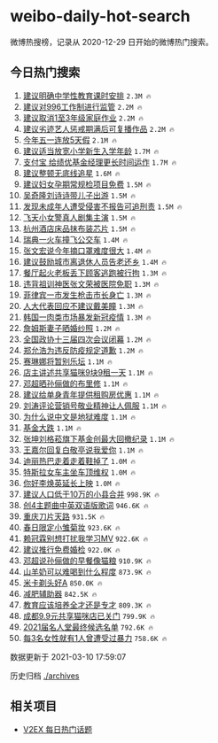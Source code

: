 # weibo-daily-hot-search

微博热搜榜，记录从 2020-12-29 日开始的微博热门搜索。

## 今日热门搜索

<!-- BEGIN -->

1. [建议明确中学性教育课时安排](https://s.weibo.com/weibo?q=%23%E5%BB%BA%E8%AE%AE%E6%98%8E%E7%A1%AE%E4%B8%AD%E5%AD%A6%E6%80%A7%E6%95%99%E8%82%B2%E8%AF%BE%E6%97%B6%E5%AE%89%E6%8E%92%23&Refer=top) `2.3M 🔥`
1. [建议对996工作制进行监管](https://s.weibo.com/weibo?q=%23%E5%BB%BA%E8%AE%AE%E5%AF%B9996%E5%B7%A5%E4%BD%9C%E5%88%B6%E8%BF%9B%E8%A1%8C%E7%9B%91%E7%AE%A1%23&Refer=top) `2.2M 🔥`
1. [建议取消1至3年级家庭作业](https://s.weibo.com/weibo?q=%E5%BB%BA%E8%AE%AE%E5%8F%96%E6%B6%881%E8%87%B33%E5%B9%B4%E7%BA%A7%E5%AE%B6%E5%BA%AD%E4%BD%9C%E4%B8%9A&Refer=top) `2.2M 🔥`
1. [建议劣迹艺人惩戒期满后可复播作品](https://s.weibo.com/weibo?q=%23%E5%BB%BA%E8%AE%AE%E5%8A%A3%E8%BF%B9%E8%89%BA%E4%BA%BA%E6%83%A9%E6%88%92%E6%9C%9F%E6%BB%A1%E5%90%8E%E5%8F%AF%E5%A4%8D%E6%92%AD%E4%BD%9C%E5%93%81%23&Refer=top) `2.2M 🔥`
1. [今年五一连放5天假](https://s.weibo.com/weibo?q=%23%E4%BB%8A%E5%B9%B4%E4%BA%94%E4%B8%80%E8%BF%9E%E6%94%BE5%E5%A4%A9%E5%81%87%23&Refer=top) `2.1M 🔥`
1. [建议适当放宽小学新生入学年龄](https://s.weibo.com/weibo?q=%23%E5%BB%BA%E8%AE%AE%E9%80%82%E5%BD%93%E6%94%BE%E5%AE%BD%E5%B0%8F%E5%AD%A6%E6%96%B0%E7%94%9F%E5%85%A5%E5%AD%A6%E5%B9%B4%E9%BE%84%23&Refer=top) `1.7M 🔥`
1. [支付宝 给绩优基金经理更长时间运作](https://s.weibo.com/weibo?q=%E6%94%AF%E4%BB%98%E5%AE%9D%20%E7%BB%99%E7%BB%A9%E4%BC%98%E5%9F%BA%E9%87%91%E7%BB%8F%E7%90%86%E6%9B%B4%E9%95%BF%E6%97%B6%E9%97%B4%E8%BF%90%E4%BD%9C&Refer=top) `1.7M 🔥`
1. [建议整顿无底线追星](https://s.weibo.com/weibo?q=%23%E5%BB%BA%E8%AE%AE%E6%95%B4%E9%A1%BF%E6%97%A0%E5%BA%95%E7%BA%BF%E8%BF%BD%E6%98%9F%23&Refer=top) `1.6M 🔥`
1. [建议妇女孕期常规检项目免费](https://s.weibo.com/weibo?q=%23%E5%BB%BA%E8%AE%AE%E5%A6%87%E5%A5%B3%E5%AD%95%E6%9C%9F%E5%B8%B8%E8%A7%84%E6%A3%80%E9%A1%B9%E7%9B%AE%E5%85%8D%E8%B4%B9%23&Refer=top) `1.5M 🔥`
1. [吴奇隆刘诗诗带儿子出游](https://s.weibo.com/weibo?q=%E5%90%B4%E5%A5%87%E9%9A%86%E5%88%98%E8%AF%97%E8%AF%97%E5%B8%A6%E5%84%BF%E5%AD%90%E5%87%BA%E6%B8%B8&Refer=top) `1.5M 🔥`
1. [发现未成年人遭受侵害不报告可追刑责](https://s.weibo.com/weibo?q=%23%E5%8F%91%E7%8E%B0%E6%9C%AA%E6%88%90%E5%B9%B4%E4%BA%BA%E9%81%AD%E5%8F%97%E4%BE%B5%E5%AE%B3%E4%B8%8D%E6%8A%A5%E5%91%8A%E5%8F%AF%E8%BF%BD%E5%88%91%E8%B4%A3%23&Refer=top) `1.5M 🔥`
1. [飞天小女警真人剧集主演](https://s.weibo.com/weibo?q=%23%E9%A3%9E%E5%A4%A9%E5%B0%8F%E5%A5%B3%E8%AD%A6%E7%9C%9F%E4%BA%BA%E5%89%A7%E9%9B%86%E4%B8%BB%E6%BC%94%23&Refer=top) `1.5M 🔥`
1. [杭州酒店床品抹布装芯片](https://s.weibo.com/weibo?q=%23%E6%9D%AD%E5%B7%9E%E9%85%92%E5%BA%97%E5%BA%8A%E5%93%81%E6%8A%B9%E5%B8%83%E8%A3%85%E8%8A%AF%E7%89%87%23&Refer=top) `1.5M 🔥`
1. [瑞典一火车撞飞公交车](https://s.weibo.com/weibo?q=%23%E7%91%9E%E5%85%B8%E4%B8%80%E7%81%AB%E8%BD%A6%E6%92%9E%E9%A3%9E%E5%85%AC%E4%BA%A4%E8%BD%A6%23&Refer=top) `1.4M 🔥`
1. [张文宏说今年摘口罩难度很大](https://s.weibo.com/weibo?q=%E5%BC%A0%E6%96%87%E5%AE%8F%E8%AF%B4%E4%BB%8A%E5%B9%B4%E6%91%98%E5%8F%A3%E7%BD%A9%E9%9A%BE%E5%BA%A6%E5%BE%88%E5%A4%A7&Refer=top) `1.4M 🔥`
1. [建议鼓励城市离退休人员告老还乡](https://s.weibo.com/weibo?q=%23%E5%BB%BA%E8%AE%AE%E9%BC%93%E5%8A%B1%E5%9F%8E%E5%B8%82%E7%A6%BB%E9%80%80%E4%BC%91%E4%BA%BA%E5%91%98%E5%91%8A%E8%80%81%E8%BF%98%E4%B9%A1%23&Refer=top) `1.4M 🔥`
1. [餐厅起火老板丢下顾客逃跑被行拘](https://s.weibo.com/weibo?q=%E9%A4%90%E5%8E%85%E8%B5%B7%E7%81%AB%E8%80%81%E6%9D%BF%E4%B8%A2%E4%B8%8B%E9%A1%BE%E5%AE%A2%E9%80%83%E8%B7%91%E8%A2%AB%E8%A1%8C%E6%8B%98&Refer=top) `1.3M 🔥`
1. [违背祖训神医张文荣被医院免职](https://s.weibo.com/weibo?q=%23%E8%BF%9D%E8%83%8C%E7%A5%96%E8%AE%AD%E7%A5%9E%E5%8C%BB%E5%BC%A0%E6%96%87%E8%8D%A3%E8%A2%AB%E5%8C%BB%E9%99%A2%E5%85%8D%E8%81%8C%23&Refer=top) `1.3M 🔥`
1. [菲律宾一市发生枪击市长身亡](https://s.weibo.com/weibo?q=%23%E8%8F%B2%E5%BE%8B%E5%AE%BE%E4%B8%80%E5%B8%82%E5%8F%91%E7%94%9F%E6%9E%AA%E5%87%BB%E5%B8%82%E9%95%BF%E8%BA%AB%E4%BA%A1%23&Refer=top) `1.3M 🔥`
1. [人大代表回应不建议戴美瞳](https://s.weibo.com/weibo?q=%E4%BA%BA%E5%A4%A7%E4%BB%A3%E8%A1%A8%E5%9B%9E%E5%BA%94%E4%B8%8D%E5%BB%BA%E8%AE%AE%E6%88%B4%E7%BE%8E%E7%9E%B3&Refer=top) `1.3M 🔥`
1. [韩国一肉类市场暴发新冠疫情](https://s.weibo.com/weibo?q=%23%E9%9F%A9%E5%9B%BD%E4%B8%80%E8%82%89%E7%B1%BB%E5%B8%82%E5%9C%BA%E6%9A%B4%E5%8F%91%E6%96%B0%E5%86%A0%E7%96%AB%E6%83%85%23&Refer=top) `1.3M 🔥`
1. [詹姆斯妻子晒婚纱照](https://s.weibo.com/weibo?q=%E8%A9%B9%E5%A7%86%E6%96%AF%E5%A6%BB%E5%AD%90%E6%99%92%E5%A9%9A%E7%BA%B1%E7%85%A7&Refer=top) `1.2M 🔥`
1. [全国政协十三届四次会议闭幕](https://s.weibo.com/weibo?q=%23%E5%85%A8%E5%9B%BD%E6%94%BF%E5%8D%8F%E5%8D%81%E4%B8%89%E5%B1%8A%E5%9B%9B%E6%AC%A1%E4%BC%9A%E8%AE%AE%E9%97%AD%E5%B9%95%23&Refer=top) `1.2M 🔥`
1. [郑允浩为违反防疫规定道歉](https://s.weibo.com/weibo?q=%23%E9%83%91%E5%85%81%E6%B5%A9%E4%B8%BA%E8%BF%9D%E5%8F%8D%E9%98%B2%E7%96%AB%E8%A7%84%E5%AE%9A%E9%81%93%E6%AD%89%23&Refer=top) `1.2M 🔥`
1. [赛琳娜将暂别乐坛](https://s.weibo.com/weibo?q=%E8%B5%9B%E7%90%B3%E5%A8%9C%E5%B0%86%E6%9A%82%E5%88%AB%E4%B9%90%E5%9D%9B&Refer=top) `1.1M 🔥`
1. [店主讲述共享猫咪9块9租一天](https://s.weibo.com/weibo?q=%23%E5%BA%97%E4%B8%BB%E8%AE%B2%E8%BF%B0%E5%85%B1%E4%BA%AB%E7%8C%AB%E5%92%AA9%E5%9D%979%E7%A7%9F%E4%B8%80%E5%A4%A9%23&Refer=top) `1.1M 🔥`
1. [邓超晒孙俪做的布里修](https://s.weibo.com/weibo?q=%23%E9%82%93%E8%B6%85%E6%99%92%E5%AD%99%E4%BF%AA%E5%81%9A%E7%9A%84%E5%B8%83%E9%87%8C%E4%BF%AE%23&Refer=top) `1.1M 🔥`
1. [建议给单身青年提供租购房优惠](https://s.weibo.com/weibo?q=%23%E5%BB%BA%E8%AE%AE%E7%BB%99%E5%8D%95%E8%BA%AB%E9%9D%92%E5%B9%B4%E6%8F%90%E4%BE%9B%E7%A7%9F%E8%B4%AD%E6%88%BF%E4%BC%98%E6%83%A0%23&Refer=top) `1.1M 🔥`
1. [刘涛评论营销号敬业精神让人佩服](https://s.weibo.com/weibo?q=%23%E5%88%98%E6%B6%9B%E8%AF%84%E8%AE%BA%E8%90%A5%E9%94%80%E5%8F%B7%E6%95%AC%E4%B8%9A%E7%B2%BE%E7%A5%9E%E8%AE%A9%E4%BA%BA%E4%BD%A9%E6%9C%8D%23&Refer=top) `1.1M 🔥`
1. [为什么说中文是地狱难度](https://s.weibo.com/weibo?q=%23%E4%B8%BA%E4%BB%80%E4%B9%88%E8%AF%B4%E4%B8%AD%E6%96%87%E6%98%AF%E5%9C%B0%E7%8B%B1%E9%9A%BE%E5%BA%A6%23&Refer=top) `1.1M 🔥`
1. [基金大跌](https://s.weibo.com/weibo?q=%E5%9F%BA%E9%87%91%E5%A4%A7%E8%B7%8C&Refer=top) `1.1M 🔥`
1. [张坤刘格菘旗下基金创最大回撤纪录](https://s.weibo.com/weibo?q=%23%E5%BC%A0%E5%9D%A4%E5%88%98%E6%A0%BC%E8%8F%98%E6%97%97%E4%B8%8B%E5%9F%BA%E9%87%91%E5%88%9B%E6%9C%80%E5%A4%A7%E5%9B%9E%E6%92%A4%E7%BA%AA%E5%BD%95%23&Refer=top) `1.1M 🔥`
1. [王嘉尔回复白敬亭说我爱你](https://s.weibo.com/weibo?q=%23%E7%8E%8B%E5%98%89%E5%B0%94%E5%9B%9E%E5%A4%8D%E7%99%BD%E6%95%AC%E4%BA%AD%E8%AF%B4%E6%88%91%E7%88%B1%E4%BD%A0%23&Refer=top) `1.1M 🔥`
1. [迪丽热巴走着走着鞋掉了](https://s.weibo.com/weibo?q=%23%E8%BF%AA%E4%B8%BD%E7%83%AD%E5%B7%B4%E8%B5%B0%E7%9D%80%E8%B5%B0%E7%9D%80%E9%9E%8B%E6%8E%89%E4%BA%86%23&Refer=top) `1.0M 🔥`
1. [特斯拉女车主坐车顶维权](https://s.weibo.com/weibo?q=%E7%89%B9%E6%96%AF%E6%8B%89%E5%A5%B3%E8%BD%A6%E4%B8%BB%E5%9D%90%E8%BD%A6%E9%A1%B6%E7%BB%B4%E6%9D%83&Refer=top) `1.0M 🔥`
1. [你好李焕英延长上映](https://s.weibo.com/weibo?q=%23%E4%BD%A0%E5%A5%BD%E6%9D%8E%E7%84%95%E8%8B%B1%E5%BB%B6%E9%95%BF%E4%B8%8A%E6%98%A0%23&Refer=top) `1.0M 🔥`
1. [建议人口低于10万的小县合并](https://s.weibo.com/weibo?q=%23%E5%BB%BA%E8%AE%AE%E4%BA%BA%E5%8F%A3%E4%BD%8E%E4%BA%8E10%E4%B8%87%E7%9A%84%E5%B0%8F%E5%8E%BF%E5%90%88%E5%B9%B6%23&Refer=top) `998.9K 🔥`
1. [创4主题曲中英双语版歌词](https://s.weibo.com/weibo?q=%23%E5%88%9B4%E4%B8%BB%E9%A2%98%E6%9B%B2%E4%B8%AD%E8%8B%B1%E5%8F%8C%E8%AF%AD%E7%89%88%E6%AD%8C%E8%AF%8D%23&Refer=top) `946.6K 🔥`
1. [重庆刀片天路](https://s.weibo.com/weibo?q=%23%E9%87%8D%E5%BA%86%E5%88%80%E7%89%87%E5%A4%A9%E8%B7%AF%23&Refer=top) `931.5K 🔥`
1. [春日限定小雏菊妆](https://s.weibo.com/weibo?q=%E6%98%A5%E6%97%A5%E9%99%90%E5%AE%9A%E5%B0%8F%E9%9B%8F%E8%8F%8A%E5%A6%86&Refer=top) `923.6K 🔥`
1. [赖冠霖别想打扰我学习MV](https://s.weibo.com/weibo?q=%E8%B5%96%E5%86%A0%E9%9C%96%E5%88%AB%E6%83%B3%E6%89%93%E6%89%B0%E6%88%91%E5%AD%A6%E4%B9%A0MV&Refer=top) `922.6K 🔥`
1. [建议推行免费婚检](https://s.weibo.com/weibo?q=%23%E5%BB%BA%E8%AE%AE%E6%8E%A8%E8%A1%8C%E5%85%8D%E8%B4%B9%E5%A9%9A%E6%A3%80%23&Refer=top) `922.0K 🔥`
1. [邓超说孙俪做的早餐像猫粮](https://s.weibo.com/weibo?q=%E9%82%93%E8%B6%85%E8%AF%B4%E5%AD%99%E4%BF%AA%E5%81%9A%E7%9A%84%E6%97%A9%E9%A4%90%E5%83%8F%E7%8C%AB%E7%B2%AE&Refer=top) `910.9K 🔥`
1. [山羊奶可以难喝到什么程度](https://s.weibo.com/weibo?q=%23%E5%B1%B1%E7%BE%8A%E5%A5%B6%E5%8F%AF%E4%BB%A5%E9%9A%BE%E5%96%9D%E5%88%B0%E4%BB%80%E4%B9%88%E7%A8%8B%E5%BA%A6%23&Refer=top) `873.9K 🔥`
1. [米卡剃头好A](https://s.weibo.com/weibo?q=%23%E7%B1%B3%E5%8D%A1%E5%89%83%E5%A4%B4%E5%A5%BDA%23&Refer=top) `850.0K 🔥`
1. [减肥辅助器](https://s.weibo.com/weibo?q=%23%E5%87%8F%E8%82%A5%E8%BE%85%E5%8A%A9%E5%99%A8%23&Refer=top) `842.5K 🔥`
1. [教育应该培养全才还是专才](https://s.weibo.com/weibo?q=%23%E6%95%99%E8%82%B2%E5%BA%94%E8%AF%A5%E5%9F%B9%E5%85%BB%E5%85%A8%E6%89%8D%E8%BF%98%E6%98%AF%E4%B8%93%E6%89%8D%23&Refer=top) `809.3K 🔥`
1. [成都9.9元共享猫咪店已关门](https://s.weibo.com/weibo?q=%E6%88%90%E9%83%BD9.9%E5%85%83%E5%85%B1%E4%BA%AB%E7%8C%AB%E5%92%AA%E5%BA%97%E5%B7%B2%E5%85%B3%E9%97%A8&Refer=top) `799.9K 🔥`
1. [2021届名人堂最终候选名单](https://s.weibo.com/weibo?q=2021%E5%B1%8A%E5%90%8D%E4%BA%BA%E5%A0%82%E6%9C%80%E7%BB%88%E5%80%99%E9%80%89%E5%90%8D%E5%8D%95&Refer=top) `792.6K 🔥`
1. [每3名女性就有1人曾遭受过暴力](https://s.weibo.com/weibo?q=%23%E6%AF%8F3%E5%90%8D%E5%A5%B3%E6%80%A7%E5%B0%B1%E6%9C%891%E4%BA%BA%E6%9B%BE%E9%81%AD%E5%8F%97%E8%BF%87%E6%9A%B4%E5%8A%9B%23&Refer=top) `758.6K 🔥`

数据更新于 2021-03-10 17:59:07

<!-- END -->

历史归档 [./archives](./archives)

## 相关项目

- [V2EX 每日热门话题](https://github.com/boojack/v2ex-daily-hot-topic)
